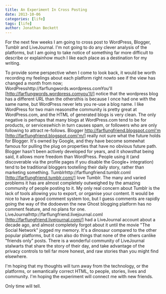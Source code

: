 ```yaml
---
title: An Experiment In Cross Posting
date: 2013-10-06
categories: [life]
tags: [life]
author: Jonathan Beckett
---
```


For the next few weeks I am going to cross post to WordPress, Blogger, Tumblr and LiveJournal. I'm not going to do any clever analysis of the platforms, but I am going to take notice of something far more difficult to describe or explainhow much I like each place as a destination for my writing.

To provide some perspective when I come to look back, it would be worth recording my feelings about each platform right nowto see if the view has changed a month from now; WordPresshttp://farflungwords.wordpress.comYou'll [http://farflungwords.wordpress.comyou'll/] notice that the wordpress blog has a different URL than the othersthis is because I once had one with the same name, but WordPress never lets you re-use a blog name. I like WordPress for two main reasonsthe community is pretty great at WordPress.com, and the HTML of generated blogs is very clean. The only negative is perhaps that many blogs at WordPress.com tend to be for products, or serviceswhich in turn causes spam, or followers who are only following to attract re-follows. Blogger http://farflungfriend.blogspot.comI'm [http://farflungfriend.blogspot.comi'm/]  really not sure what the future holds for Blogger. It's owned by Google, and they have become somewhat famous for pulling the plug on properties that have no obvious future path. Blogger hasn't been actively developed for years, and it showsthat being said, it allows more freedom than WordPress. People using it (and discoverable via the profile pages if you disable the Google+ integration) tend to be traditional bloggers tootelling their daily story, rather than marketing something. Tumblrhttp://farflungfriend.tumblr.comI [http://farflungfriend.tumblr.comi/] love Tumblr. The many and varied problems it has are almost completely outweighed by the amazing community of people posting to it. My only real concern about Tumblr is the lack of tools allowing you to export, or organise your content. It would be nice to have a good comment system too, but I guess comments are rapidly going the way of the dodoeven the new Ghost blogging platform has no comment feature, and no plans for one. LiveJournalhttp://farflungfriend.livejournal.comI [http://farflungfriend.livejournal.comi/] had a LiveJournal account about a decade ago, and almost completely forgot about it until the movie "The Social Network" jogged my memory. It's a dinosaur compared to the other popular platforms, but it can also do things that none of the others canlike "friends only" posts. There is a wonderful community of LiveJournal stalwarts that share the story of their day, and take advantage of the privacy controls to tell far more honest, and raw stories than you might find elsewhere.

I'm hoping that my thoughts will turn away from the technology, or the platforms, or semantically correct HTML, to people, stories, lives and community. I'm hoping the experiment will connect me with new friends.

Only time will tell.